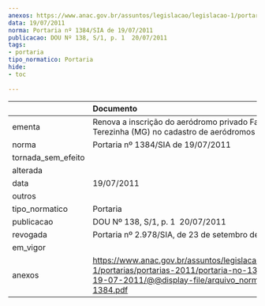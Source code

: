 ```yaml
---
anexos: https://www.anac.gov.br/assuntos/legislacao/legislacao-1/portarias/portarias-2011/portaria-no-1384-sia-de-19-07-2011/@@display-file/arquivo_norma/PA2011-1384.pdf
data: 19/07/2011
norma: Portaria nº 1384/SIA de 19/07/2011
publicacao: DOU Nº 138, S/1, p. 1  20/07/2011
tags:
- portaria
tipo_normatico: Portaria
hide: 
- toc 
 
---
```


|                    | Documento                                                                                                                                                         |
|:-------------------|:------------------------------------------------------------------------------------------------------------------------------------------------------------------|
| ementa             | Renova a inscrição do aeródromo privado Fazenda Villa Terezinha (MG) no cadastro de aeródromos                                                                    |
| norma              | Portaria nº 1384/SIA de 19/07/2011                                                                                                                                |
| tornada_sem_efeito |                                                                                                                                                                   |
| alterada           |                                                                                                                                                                   |
| data               | 19/07/2011                                                                                                                                                        |
| outros             |                                                                                                                                                                   |
| tipo_normatico     | Portaria                                                                                                                                                          |
| publicacao         | DOU Nº 138, S/1, p. 1  20/07/2011                                                                                                                                 |
| revogada           | Portaria nº 2.978/SIA, de 23 de setembro de 2019.                                                                                                                 |
| em_vigor           |                                                                                                                                                                   |
| anexos             | https://www.anac.gov.br/assuntos/legislacao/legislacao-1/portarias/portarias-2011/portaria-no-1384-sia-de-19-07-2011/@@display-file/arquivo_norma/PA2011-1384.pdf |